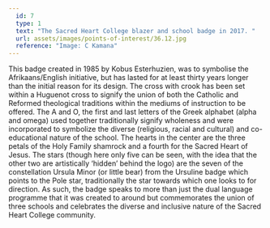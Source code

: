 ```yaml
---
  id: 7
  type: 1
  text: "The Sacred Heart College blazer and school badge in 2017. "
  url: assets/images/points-of-interest/36.12.jpg
  reference: "Image: C Kamana"
---
```

This badge created in 1985 by Kobus Esterhuzien, was to symbolise the Afrikaans/English initiative, but has lasted for at least thirty years longer than the initial reason for its design. The cross with crook has been set within a Huguenot cross to signify the union of both the Catholic and Reformed theological traditions within the mediums of instruction to be offered. The A and O, the first and last letters of the Greek alphabet (alpha and omega) used together traditionally signify wholeness and were incorporated to symbolize the diverse (religious, racial and cultural) and co-educational nature of the school. The hearts in the center are the three petals of the Holy Family shamrock and a fourth for the Sacred Heart of Jesus. The stars (though here only five can be seen, with the idea that the other two are artistically ‘hidden’ behind the logo) are the seven of the constellation Ursula Minor (or little bear) from the Ursuline badge which points to the Pole star, traditionally the star towards which one looks to for direction. As such, the badge speaks to more than just the dual language programme that it was created to around but commemorates the union of three schools and celebrates the diverse and inclusive nature of the Sacred Heart College community. 

        